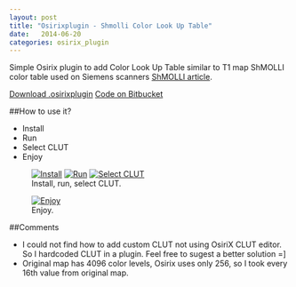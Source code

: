 ```yaml
---
layout: post
title: "Osirixplugin - Shmolli Color Look Up Table"
date:   2014-06-20
categories: osirix_plugin
---
```


Simple Osirix plugin to add Color Look Up Table similar to T1 map ShMOLLI color table used on Siemens scanners
[ShMOLLI article](http://www.jcmr-online.com/content/12/1/69).

<div markdown="0">
<a href="https://bitbucket.org/kwerys/shmolli_clut/downloads/ShMolli_CLUT.osirixplugin.zip" class="btn btn-success">Download .osirixplugin</a>
<a href="https://bitbucket.org/kwerys/shmolli_clut.git" class="btn btn-info">Code on Bitbucket</a>
</div>


##How to use it?

<ul>
  <li>Install</li>
  <li>Run</li>
  <li>Select CLUT</li>
  <li>Enjoy</li>
</ul>

<figure class="third">
  <a href="{{ site.url }}/images/ShMolli_CLUT/install.png"><img src="{{ site.url }}/images/ShMolli_CLUT/install.png" alt="Install"></a>
  <a href="{{ site.url }}/images/ShMolli_CLUT/run.png"><img src="{{ site.url }}/images/ShMolli_CLUT/run.png" alt="Run"></a>
  <a href="{{ site.url }}/images/ShMolli_CLUT/selectCLUT.png"><img src="{{ site.url }}/images/ShMolli_CLUT/selectCLUT.png" alt="Select CLUT"/></a>
  <figcaption>Install, run, select CLUT.</figcaption>
</figure>

<figure >
  <a href="{{ site.url }}/images/ShMolli_CLUT/enjoy.png"><img src="{{ site.url }}/images/ShMolli_CLUT/enjoy.png" alt="Enjoy"></a>
  <figcaption>Enjoy.</figcaption>
</figure>


##Comments
* I could not find how to add custom CLUT not using OsiriX CLUT editor. So I hardcoded CLUT in a plugin. Feel free to sugest a better solution =]
* Original map has 4096 color levels, Osirix uses only 256, so I took every 16th value from original map.

